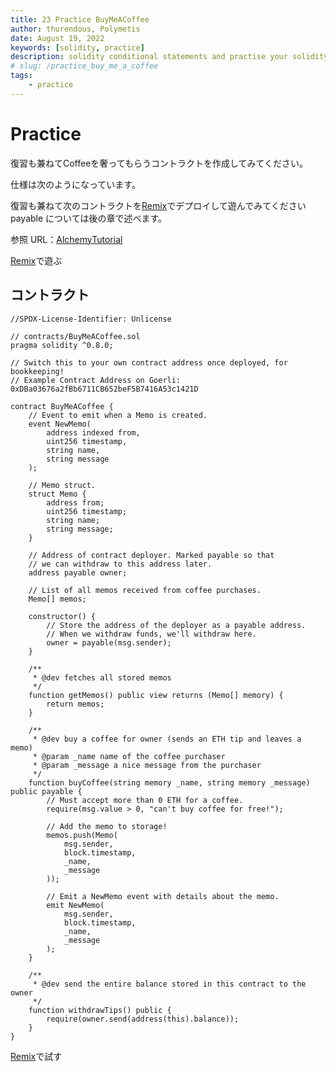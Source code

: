 ```yaml
---
title: 23 Practice BuyMeACoffee
author: thurendous, Polymetis
date: August 19, 2022
keywords: [solidity, practice]
description: solidity conditional statements and practise your solidity by creating an easy app
# slug: /practice_buy_me_a_coffee
tags:
    - practice
---
```


# Practice

復習も兼ねてCoffeeを奢ってもらうコントラクトを作成してみてください。

仕様は次のようになっています。





復習も兼ねて次のコントラクトを[Remix](https://remix.ethereum.org/)でデプロイして遊んでみてください  
payable については後の章で述べます。

参照 URL：[AlchemyTutorial](https://docs.alchemy.com/docs/how-to-build-buy-me-a-coffee-defi-dapp)

[Remix](https://remix.ethereum.org/)で遊ぶ

## コントラクト

```solidity
//SPDX-License-Identifier: Unlicense

// contracts/BuyMeACoffee.sol
pragma solidity ^0.8.0;

// Switch this to your own contract address once deployed, for bookkeeping!
// Example Contract Address on Goerli: 0xDBa03676a2fBb6711CB652beF5B7416A53c1421D

contract BuyMeACoffee {
    // Event to emit when a Memo is created.
    event NewMemo(
        address indexed from,
        uint256 timestamp,
        string name,
        string message
    );

    // Memo struct.
    struct Memo {
        address from;
        uint256 timestamp;
        string name;
        string message;
    }

    // Address of contract deployer. Marked payable so that
    // we can withdraw to this address later.
    address payable owner;

    // List of all memos received from coffee purchases.
    Memo[] memos;

    constructor() {
        // Store the address of the deployer as a payable address.
        // When we withdraw funds, we'll withdraw here.
        owner = payable(msg.sender);
    }

    /**
     * @dev fetches all stored memos
     */
    function getMemos() public view returns (Memo[] memory) {
        return memos;
    }

    /**
     * @dev buy a coffee for owner (sends an ETH tip and leaves a memo)
     * @param _name name of the coffee purchaser
     * @param _message a nice message from the purchaser
     */
    function buyCoffee(string memory _name, string memory _message) public payable {
        // Must accept more than 0 ETH for a coffee.
        require(msg.value > 0, "can't buy coffee for free!");

        // Add the memo to storage!
        memos.push(Memo(
            msg.sender,
            block.timestamp,
            _name,
            _message
        ));

        // Emit a NewMemo event with details about the memo.
        emit NewMemo(
            msg.sender,
            block.timestamp,
            _name,
            _message
        );
    }

    /**
     * @dev send the entire balance stored in this contract to the owner
     */
    function withdrawTips() public {
        require(owner.send(address(this).balance));
    }
}
```

[Remix](https://remix.ethereum.org/)で試す
